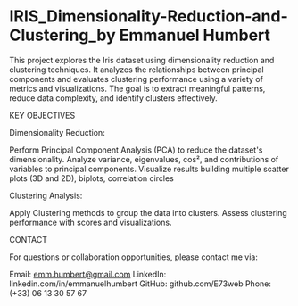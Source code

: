 # IRIS_Dimensionality-Reduction-and-Clustering_by Emmanuel Humbert

This project explores the Iris dataset using dimensionality reduction and clustering techniques. It analyzes the relationships between principal components and evaluates 
clustering performance using a variety of metrics and visualizations. The goal is to extract meaningful patterns, reduce data complexity, and identify clusters effectively.

KEY OBJECTIVES

Dimensionality Reduction: 

Perform Principal Component Analysis (PCA) to reduce the dataset's dimensionality.
Analyze variance, eigenvalues, cos², and contributions of variables to principal components.
Visualize results building multiple scatter plots (3D and 2D), biplots, correlation circles

Clustering Analysis:

Apply Clustering methods to group the data into clusters.
Assess clustering performance with scores and visualizations.

CONTACT

For questions or collaboration opportunities, please contact me via:

Email: emm.humbert@gmail.com LinkedIn: linkedin.com/in/emmanuelhumbert GitHub: github.com/E73web Phone: (+33) 06 13 30 57 67
